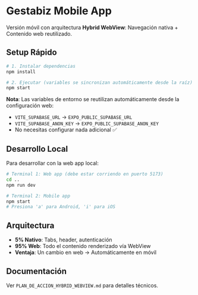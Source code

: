 # Gestabiz Mobile App

Versión móvil con arquitectura **Hybrid WebView**: Navegación nativa + Contenido web reutilizado.

## Setup Rápido

```bash
# 1. Instalar dependencias
npm install

# 2. Ejecutar (variables se sincronizan automáticamente desde la raíz)
npm start
```

**Nota**: Las variables de entorno se reutilizan automáticamente desde la configuración web:
- `VITE_SUPABASE_URL` → `EXPO_PUBLIC_SUPABASE_URL`
- `VITE_SUPABASE_ANON_KEY` → `EXPO_PUBLIC_SUPABASE_ANON_KEY`
- No necesitas configurar nada adicional ✅

## Desarrollo Local

Para desarrollar con la web app local:

```bash
# Terminal 1: Web app (debe estar corriendo en puerto 5173)
cd ..
npm run dev

# Terminal 2: Mobile app
npm start
# Presiona 'a' para Android, 'i' para iOS
```

## Arquitectura

- **5% Nativo**: Tabs, header, autenticación
- **95% Web**: Todo el contenido renderizado vía WebView
- **Ventaja**: Un cambio en web → Automáticamente en móvil

## Documentación

Ver `PLAN_DE_ACCION_HYBRID_WEBVIEW.md` para detalles técnicos.

